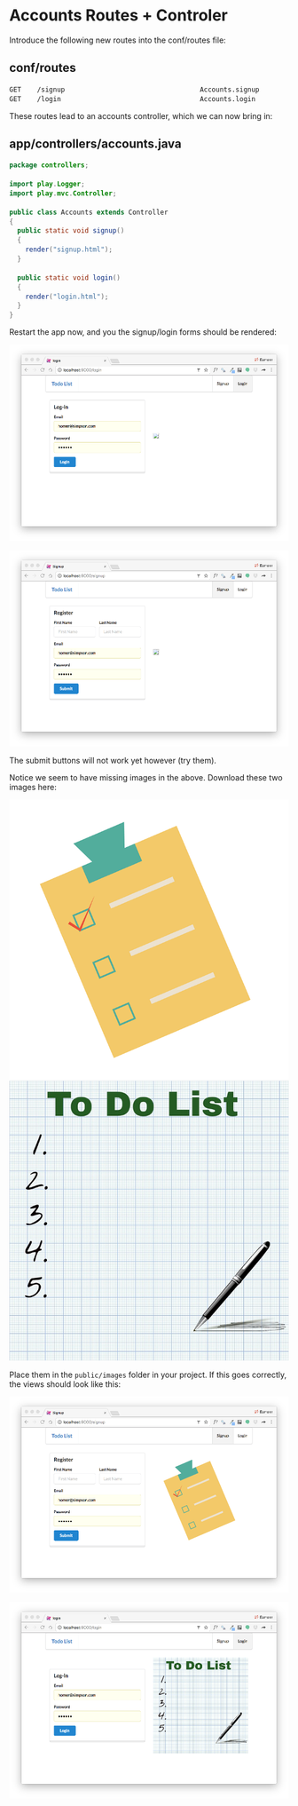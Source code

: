 # Accounts Routes + Controler

Introduce the following new routes into the conf/routes file:

## conf/routes

~~~bash
GET    /signup                                  Accounts.signup
GET    /login                                   Accounts.login
~~~

These routes lead to an accounts controller, which we can now bring in:


## app/controllers/accounts.java

~~~java
package controllers;

import play.Logger;
import play.mvc.Controller;

public class Accounts extends Controller
{
  public static void signup()
  {
    render("signup.html");
  }

  public static void login()
  {
    render("login.html");
  }
}
~~~

Restart the app now, and you the signup/login forms should be rendered:

![](img/02.png)

![](img/03.png)

The submit buttons will not work yet however (try them).

Notice we seem to have missing images in the above. Download these two images here:

![](img/todo-1.png)
![](img/todo-2.jpg)

Place them in the `public/images` folder in your project. If this goes correctly, the views should look like this:

![](img/04.png)

![](img/05.png)